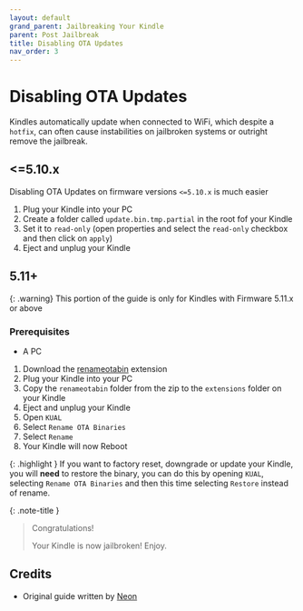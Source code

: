 ```yaml
---
layout: default
grand_parent: Jailbreaking Your Kindle
parent: Post Jailbreak
title: Disabling OTA Updates
nav_order: 3
---
```


# Disabling OTA Updates
Kindles automatically update when connected to WiFi, which despite a `hotfix`, can often cause instabilities on jailbroken systems or outright remove the jailbreak.

## <=5.10.x
Disabling OTA Updates on firmware versions `<=5.10.x` is much easier
1. Plug your Kindle into your PC
2. Create a folder called `update.bin.tmp.partial` in the root fof your Kindle
3. Set it to `read-only` (open properties and select the `read-only` checkbox and then click on `apply`)
4. Eject and unplug your Kindle

## 5.11+

{: .warning}
This portion of the guide is only for Kindles with Firmware 5.11.x or above

### Prerequisites
- A PC

1. Download the [renameotabin](https://www.mobileread.com/forums/showpost.php?p=4076733&postcount=25) extension
2. Plug your Kindle into your PC
3. Copy the `renameotabin` folder from the zip to the `extensions` folder on your Kindle
4. Eject and unplug your Kindle
5. Open `KUAL`
6. Select `Rename OTA Binaries`
7. Select `Rename`
8. Your Kindle will now Reboot

{: .highlight }
If you want to factory reset, downgrade or update your Kindle, you will **need** to restore the binary, you can do this by opening `KUAL`, selecting `Rename OTA Binaries` and then this time selecting `Restore` instead of rename.

{: .note-title }
> Congratulations!
>
> Your Kindle is now jailbroken!
> Enjoy.

## Credits
- Original guide written by [Neon](https://www.mobileread.com/forums/member.php?u=329187)

